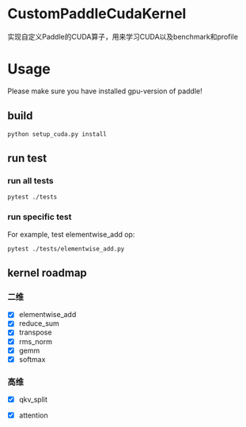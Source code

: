 # CustomPaddleCudaKernel
实现自定义Paddle的CUDA算子，用来学习CUDA以及benchmark和profile

# Usage
Please make sure you have installed gpu-version of paddle!
## build
```
python setup_cuda.py install
```
## run test
### run all tests
```
pytest ./tests
```

### run specific test
For example, test elementwise_add op:
```
pytest ./tests/elementwise_add.py
```

## kernel roadmap
### 二维
- [x] elementwise_add
- [x] reduce_sum
- [x] transpose
- [x] rms_norm
- [x] gemm
- [x] softmax

### 高维
- [x] qkv_split
- [x] attention


